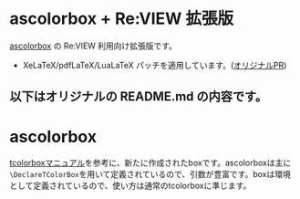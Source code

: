 # ascolorbox + Re:VIEW 拡張版

[ascolorbox](https://github.com/Yasunari/ascolorbox) の Re:VIEW 利用向け拡張版です。

- XeLaTeX/pdfLaTeX/LuaLaTeX パッチを適用しています。([オリジナルPR](https://github.com/Yasunari/ascolorbox/pull/2))

以下はオリジナルの README.md の内容です。
----

# ascolorbox
[tcolorboxマニュアル](http://mirrors.ctan.org/macros/latex/contrib/tcolorbox/tcolorbox.pdf)を参考に、新たに作成されたboxです。ascolorboxは主に`\DeclareTColorBox`を用いて定義されているので、引数が豊富です。boxは環境として定義されているので、使い方は通常のtcolorboxに準じます。
